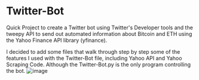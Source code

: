 # Twitter-Bot
Quick Project to create a Twitter bot using Twitter's Developer tools and the tweepy API to send out automated information about Bitcoin and ETH using the Yahoo Finance API library (yfinance).

I decided to add some files that walk through step by step some of the features I used with the Twitter-Bot file, including Yahoo API and Yahoo Scraping Code. Although the Twitter-Bot.py is the only program controlling the bot.
![image](https://user-images.githubusercontent.com/64051575/134821129-cff1eee6-e6ef-4173-92a3-6b1f3fa31dbc.png)

